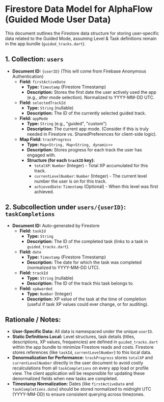 # Firestore Data Model for AlphaFlow (Guided Mode User Data)

This document outlines the Firestore data structure for storing user-specific data related to the Guided Mode, assuming Level & Task definitions remain in the app bundle (`guided_tracks.dart`).

## 1. Collection: `users`

*   **Document ID:** `{userID}` (This will come from Firebase Anonymous Authentication)
    *   **Field:** `firstActiveDate`
        *   **Type:** `Timestamp` (Firestore Timestamp)
        *   **Description:** Stores the first date the user actively used the app (e.g., after mode selection). Normalized to YYYY-MM-DD UTC.
    *   **Field:** `selectedTrackId`
        *   **Type:** `String` (nullable)
        *   **Description:** The ID of the currently selected guided track.
    *   **Field:** `appMode`
        *   **Type:** `String` (e.g., "guided", "custom")
        *   **Description:** The current app mode. (Consider if this is truly needed in Firestore vs. SharedPreferences for client-side logic).
    *   **Map Field:** `trackProgress`
        *   **Type:** `Map<String, Map<String, dynamic>>`
        *   **Description:** Stores progress for each track the user has engaged with.
        *   **Structure (for each `trackID` key):**
            *   `totalXP`: `Number` (Integer) - Total XP accumulated for this track.
            *   `currentLevelNumber`: `Number` (Integer) - The current level number the user is on for this track.
            *   `achievedDate`: `Timestamp` (Optional) - When this level was first achieved.


## 2. Subcollection under `users/{userID}`: `taskCompletions`

*   **Document ID:** Auto-generated by Firestore
    *   **Field:** `taskId`
        *   **Type:** `String`
        *   **Description:** The ID of the completed task (links to a task in `guided_tracks.dart`).
    *   **Field:** `date`
        *   **Type:** `Timestamp` (Firestore Timestamp)
        *   **Description:** The date for which the task was completed (normalized to YYYY-MM-DD UTC).
    *   **Field:** `trackId`
        *   **Type:** `String` (nullable)
        *   **Description:** The ID of the track this task belongs to.
    *   **Field:** `xpAwarded`
        *   **Type:** `Number` (Integer)
        *   **Description:** XP value of the task at the time of completion (useful if task XP values could ever change, or for auditing).

## Rationale / Notes:

*   **User-Specific Data:** All data is namespaced under the unique `userID`.
*   **Static Definitions Local:** Level structures, task details (titles, descriptions, XP values, frequencies) are defined in `guided_tracks.dart` within the app bundle to minimize Firestore reads and costs. Firestore stores references (like `taskId`, `currentLevelNumber`) to this local data.
*   **Denormalization for Performance:** `trackProgress` stores `totalXP` and `currentLevelNumber` directly in the user document to avoid costly recalculations from all `taskCompletions` on every app load or profile view. The client application will be responsible for updating these denormalized fields when new tasks are completed.
*   **Timestamp Normalization:** Dates (like `firstActiveDate` and `taskCompletions.date`) should be stored normalized to midnight UTC (YYYY-MM-DD) to ensure consistent querying across timezones.
